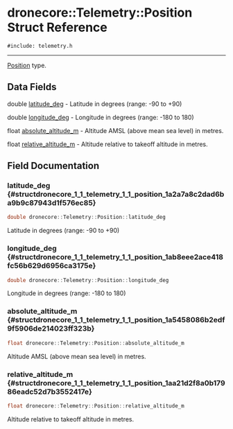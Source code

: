 # dronecore::Telemetry::Position Struct Reference
`#include: telemetry.h`

----


[Position](structdronecore_1_1_telemetry_1_1_position.md) type. 


## Data Fields


 double [latitude_deg](#structdronecore_1_1_telemetry_1_1_position_1a2a7a8c2dad6ba9b9c87943d1f576ec85) - Latitude in degrees (range: -90 to +90)


 double [longitude_deg](#structdronecore_1_1_telemetry_1_1_position_1ab8eee2ace418fc56b629d6956ca3175e) - Longitude in degrees (range: -180 to 180)


 float [absolute_altitude_m](#structdronecore_1_1_telemetry_1_1_position_1a5458086b2edf9f5906de214023ff323b) - Altitude AMSL (above mean sea level) in metres.


 float [relative_altitude_m](#structdronecore_1_1_telemetry_1_1_position_1aa21d2f8a0b17986eadc52d7b3552417e) - Altitude relative to takeoff altitude in metres.


## Field Documentation


### latitude_deg {#structdronecore_1_1_telemetry_1_1_position_1a2a7a8c2dad6ba9b9c87943d1f576ec85}

```cpp
double dronecore::Telemetry::Position::latitude_deg
```


Latitude in degrees (range: -90 to +90)


### longitude_deg {#structdronecore_1_1_telemetry_1_1_position_1ab8eee2ace418fc56b629d6956ca3175e}

```cpp
double dronecore::Telemetry::Position::longitude_deg
```


Longitude in degrees (range: -180 to 180)


### absolute_altitude_m {#structdronecore_1_1_telemetry_1_1_position_1a5458086b2edf9f5906de214023ff323b}

```cpp
float dronecore::Telemetry::Position::absolute_altitude_m
```


Altitude AMSL (above mean sea level) in metres.


### relative_altitude_m {#structdronecore_1_1_telemetry_1_1_position_1aa21d2f8a0b17986eadc52d7b3552417e}

```cpp
float dronecore::Telemetry::Position::relative_altitude_m
```


Altitude relative to takeoff altitude in metres.

